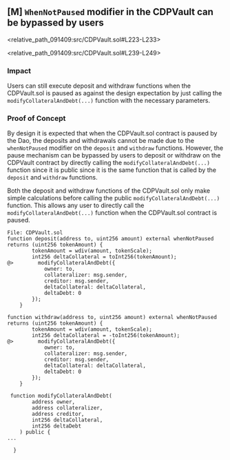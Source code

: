 ## [M] `WhenNotPaused` modifier in the CDPVault can be bypassed by users

<relative_path_091409:src/CDPVault.sol#L223-L233>

<relative_path_091409:src/CDPVault.sol#L239-L249>

### Impact

Users can still execute deposit and withdraw functions when the CDPVault.sol is paused as against the design expectation by just calling the `modifyCollateralAndDebt(...)` function with the necessary parameters.

### Proof of Concept

By design it is expected that when the CDPVault.sol contract is paused by the Dao, the deposits and withdrawals cannot be made due to the `whenNotPaused` modifier on the `deposit` and `withdraw` functions. However, the pause mechanism can be bypassed by users to deposit or withdraw on the CDPVault contract by directly calling the `modifyCollateralAndDebt(...)` function since it is public since it is the same function that is called by the `deposit` and `withdraw` functions.

Both the deposit and withdraw functions of the CDPVault.sol only make simple calculations before calling the public `modifyCollateralAndDebt(...)` function. This allows any user to directly call the `modifyCollateralAndDebt(...)` function when the CDPVault.sol contract is paused.

```solidity
File: CDPVault.sol
function deposit(address to, uint256 amount) external whenNotPaused returns (uint256 tokenAmount) {
        tokenAmount = wdiv(amount, tokenScale);
        int256 deltaCollateral = toInt256(tokenAmount);
@>        modifyCollateralAndDebt({
            owner: to,
            collateralizer: msg.sender,
            creditor: msg.sender,
            deltaCollateral: deltaCollateral,
            deltaDebt: 0
        });
    }

function withdraw(address to, uint256 amount) external whenNotPaused returns (uint256 tokenAmount) {
        tokenAmount = wdiv(amount, tokenScale);
        int256 deltaCollateral = -toInt256(tokenAmount);
@>        modifyCollateralAndDebt({
            owner: to,
            collateralizer: msg.sender,
            creditor: msg.sender,
            deltaCollateral: deltaCollateral,
            deltaDebt: 0
        });
    }

 function modifyCollateralAndDebt(
        address owner,
        address collateralizer,
        address creditor,
        int256 deltaCollateral,
        int256 deltaDebt
    ) public {
...

  }
```



